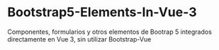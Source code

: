# Bootstrap5-Elements-In-Vue-3
Componentes, formularios y otros elementos de Bootrap 5 integrados directamente en Vue 3, sin utilizar Bootstrap-Vue 
